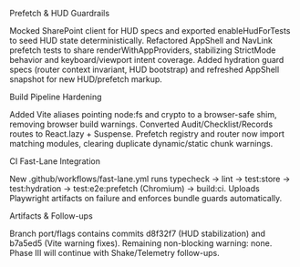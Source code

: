 Prefetch & HUD Guardrails

Mocked SharePoint client for HUD specs and exported enableHudForTests to seed HUD state deterministically.
Refactored AppShell and NavLink prefetch tests to share renderWithAppProviders, stabilizing StrictMode behavior and keyboard/viewport intent coverage.
Added hydration guard specs (router context invariant, HUD bootstrap) and refreshed AppShell snapshot for new HUD/prefetch markup.

Build Pipeline Hardening

Added Vite aliases pointing node:fs and crypto to a browser-safe shim, removing browser build warnings.
Converted Audit/Checklist/Records routes to React.lazy + Suspense. Prefetch registry and router now import matching modules, clearing duplicate dynamic/static chunk warnings.

CI Fast-Lane Integration

New .github/workflows/fast-lane.yml runs typecheck → lint → test:store → test:hydration → test:e2e:prefetch (Chromium) → build:ci.
Uploads Playwright artifacts on failure and enforces bundle guards automatically.

Artifacts & Follow-ups

Branch port/flags contains commits d8f32f7 (HUD stabilization) and b7a5ed5 (Vite warning fixes).
Remaining non-blocking warning: none.
Phase III will continue with Shake/Telemetry follow-ups.
